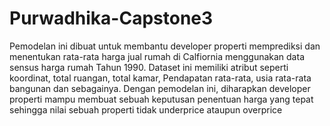 # Purwadhika-Capstone3
Pemodelan ini dibuat untuk membantu developer properti memprediksi dan menentukan rata-rata harga jual rumah di Calfiornia menggunakan data sensus harga rumah Tahun 1990. Dataset ini memiliki atribut seperti koordinat, total ruangan, total kamar, Pendapatan rata-rata, usia rata-rata bangunan dan sebagainya. Dengan pemodelan ini, diharapkan developer properti mampu membuat sebuah keputusan penentuan harga yang tepat sehingga nilai sebuah properti tidak underprice ataupun overprice
